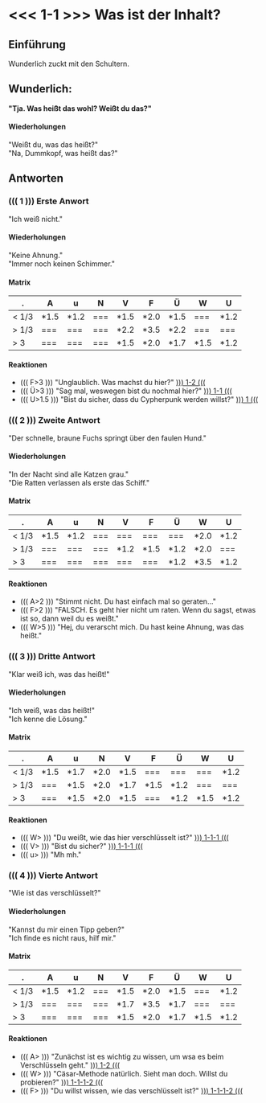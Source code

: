 # <<< 1-1 >>> Was ist der Inhalt?
## Einführung
Wunderlich zuckt mit den Schultern.
## Wunderlich:


**"Tja. Was heißt das wohl? Weißt du das?"**


#### Wiederholungen 
"Weißt du, was das heißt?"  
"Na, Dummkopf, was heißt das?"
## Antworten



### ((( 1 ))) Erste Anwort

"Ich weiß nicht."

#### Wiederholungen
"Keine Ahnung."  
"Immer noch keinen Schimmer." 
#### Matrix
.         | A  | u  | N  | V  | F  | Ü  | W  | U  
------    |--- |--- |--- |--- |--- |--- |--- |---
< 1/3     |*1.5|*1.2| ===|*1.5|*2.0|*1.5| ===|*1.2 
> 1/3     | ===| ===| ===|*2.2|*3.5|*2.2| ===| ===  
> 3       | ===| ===| ===|*1.5|*2.0|*1.7|*1.5|*1.2  

#### Reaktionen
* ((( F>3 ))) "Unglaublich. Was machst du hier?" [))) 1-2 (((](1-2.md)
* ((( Ü>3 ))) "Sag mal, weswegen bist du nochmal hier?" [))) 1-1 (((](1-1.md)
* ((( U>1.5 ))) "Bist du sicher, dass du Cypherpunk werden willst?" [))) 1 (((](1.md)



### ((( 2 ))) Zweite Antwort

"Der schnelle, braune Fuchs springt über den faulen Hund."

#### Wiederholungen
"In der Nacht sind alle Katzen grau."  
"Die Ratten verlassen als erste das Schiff." 
#### Matrix
.         | A  | u  | N  | V  | F  | Ü  | W  | U  
------    |--- |--- |--- |--- |--- |--- |--- |---
< 1/3     |*1.5|*1.2| ===| ===| ===| ===|*2.0|*1.2 
> 1/3     | ===| ===| ===|*1.2|*1.5|*1.2|*2.0| ===  
> 3       | ===| ===| ===| ===| ===|*1.2|*3.5|*1.2

#### Reaktionen
* ((( A>2 ))) "Stimmt nicht. Du hast einfach mal so geraten..."
* ((( F>2 ))) "FALSCH. Es geht hier nicht um raten. Wenn du sagst, etwas ist so, dann weil du es weißt."
* ((( W>5 ))) "Hej, du verarscht mich. Du hast keine Ahnung, was das heißt."



### ((( 3 ))) Dritte Antwort

"Klar weiß ich, was das heißt!"  

#### Wiederholungen
"Ich weiß, was das heißt!"  
"Ich kenne die Lösung." 
#### Matrix
.         | A  | u  | N  | V  | F  | Ü  | W  | U  
------    |--- |--- |--- |--- |--- |--- |--- |---
< 1/3     |*1.5|*1.7|*2.0|*1.5| ===| ===| ===|*1.2 
> 1/3     | ===|*1.5|*2.0|*1.7|*1.5|*1.2| ===| ===  
> 3       | ===|*1.5|*2.0|*1.5| ===|*1.2|*1.5|*1.2

#### Reaktionen
* ((( W> ))) "Du weißt, wie das hier verschlüsselt ist?" [))) 1-1-1 (((](1-1-1.md)
* ((( V> ))) "Bist du sicher?" [))) 1-1-1 (((](1-1-1.md)
* ((( u> ))) "Mh mh."



### ((( 4 ))) Vierte Antwort

"Wie ist das verschlüsselt?"

#### Wiederholungen
"Kannst du mir einen Tipp geben?"  
"Ich finde es nicht raus, hilf mir." 
#### Matrix
.         | A  | u  | N  | V  | F  | Ü  | W  | U  
------    |--- |--- |--- |--- |--- |--- |--- |---
< 1/3     |*1.5|*1.2| ===|*1.5|*2.0|*1.5| ===|*1.2 
> 1/3     | ===| ===| ===|*1.7|*3.5|*1.7| ===| ===  
> 3       | ===| ===| ===|*1.5|*2.0|*1.7|*1.5|*1.2  

#### Reaktionen
* ((( A> ))) "Zunächst ist es wichtig zu wissen, um wsa es beim Verschlüsseln geht." [))) 1-2 (((](1-1-2.md)
* ((( W> ))) "Cäsar-Methode natürlich. Sieht man doch. Willst du probieren?" [))) 1-1-1-2 (((](1-1-1-2.md)
* ((( F> ))) "Du willst wissen, wie das verschlüsselt ist?" [))) 1-1-1-2 (((](1-1-2.md)

